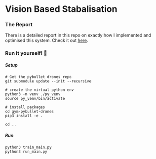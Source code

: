 # Vision Based Stabalisation
### The Report
There is a detailed report in this repo on exactly how I implemented and optimised this system. Check it out [here](https://github.com/Harry-OBrien/AI_Flight_Stabilisation/blob/master/AI%20Flight%20Report.pdf).

### Run it yourself! 🥳
##### Setup
```
# Get the pybullet drones repo
git submodule update --init --recursive

# create the virtual python env
python3 -m venv ./py_venv
source py_venv/bin/activate

# install packages
cd gym-pybullet-drones
pip3 install -e .

cd ..

```
##### Run
```
python3 train_main.py
python3 run_main.py
```
